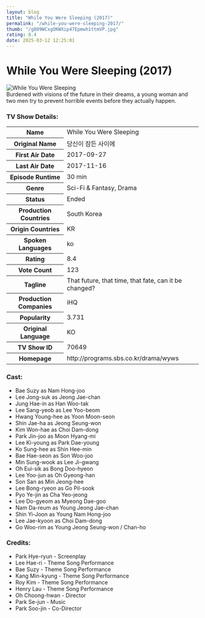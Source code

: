 ```yaml
---
layout: blog
title: "While You Were Sleeping (2017)"
permalink: "/while-you-were-sleeping-2017/"
thumb: "/g809WCxgOKWXip47Epmwh1ttmVP.jpg"
rating: 8.4
date: 2025-03-12 12:25:01
---
```

<h1 class="title">While You Were Sleeping (2017)</h1><div class="poster"><img src="{{ site.imglink }}/g809WCxgOKWXip47Epmwh1ttmVP.jpg" class="img-fluid my-3" alt="While You Were Sleeping"/></div><div class="plot">Burdened with visions of the future in their dreams, a young woman and two men try to prevent horrible events before they actually happen.</div><h3>TV Show Details:</h3><table class="table table-bordered details"><tr><th>Name</th><td>While You Were Sleeping</td></tr><tr><th>Original Name</th><td>당신이 잠든 사이에</td></tr><tr><th>First Air Date</th><td>2017-09-27</td></tr><tr><th>Last Air Date</th><td>2017-11-16</td></tr><tr><th>Episode Runtime</th><td>30 min</td></tr><tr><th>Genre</th><td>Sci-Fi & Fantasy, Drama</td></tr><tr><th>Status</th><td>Ended</td></tr><tr><th>Production Countries</th><td>South Korea</td></tr><tr><th>Origin Countries</th><td>KR</td></tr><tr><th>Spoken Languages</th><td>ko</td></tr><tr><th>Rating</th><td>8.4</td></tr><tr><th>Vote Count</th><td>123</td></tr><tr><th>Tagline</th><td>That future, that time, that fate, can it be changed?</td></tr><tr><th>Production Companies</th><td>iHQ</td></tr><tr><th>Popularity</th><td>3.731</td></tr><tr><th>Original Language</th><td>KO</td></tr><tr><th>TV Show ID</th><td>70649</td></tr><tr><th>Homepage</th><td>http://programs.sbs.co.kr/drama/wyws</td></tr></table><h3>Cast:</h3><ul class="list-group cast"><li>Bae Suzy as Nam Hong-joo</li><li>Lee Jong-suk as Jeong Jae-chan</li><li>Jung Hae-in as Han Woo-tak</li><li>Lee Sang-yeob as Lee Yoo-beom</li><li>Hwang Young-hee as Yoon Moon-seon</li><li>Shin Jae-ha as Jeong Seung-won</li><li>Kim Won-hae as Choi Dam-dong</li><li>Park Jin-joo as Moon Hyang-mi</li><li>Lee Ki-young as Park Dae-young</li><li>Ko Sung-hee as Shin Hee-min</li><li>Bae Hae-seon as Son Woo-joo</li><li>Min Sung-wook as Lee Ji-gwang</li><li>Oh Eui-sik as Bong Doo-hyeon</li><li>Lee Yoo-jun as Oh Gyeong-han</li><li>Son San as Min Jeong-hee</li><li>Lee Bong-ryeon as Go Pil-sook</li><li>Pyo Ye-jin as Cha Yeo-jeong</li><li>Lee Do-gyeom as Myeong Dae-goo</li><li>Nam Da-reum as Young Jeong Jae-chan</li><li>Shin Yi-Joon as Young Nam Hong-joo</li><li>Lee Jae-kyoon as Choi Dam-dong</li><li>Go Woo-rim as Young Jeong Seung-won / Chan-ho</li></ul><h3>Credits:</h3><ul class="list-group crew"><li>Park Hye-ryun - Screenplay</li><li>Lee Hae-ri - Theme Song Performance</li><li>Bae Suzy - Theme Song Performance</li><li>Kang Min-kyung - Theme Song Performance</li><li>Roy Kim - Theme Song Performance</li><li>Henry Lau - Theme Song Performance</li><li>Oh Choong-hwan - Director</li><li>Park Se-jun - Music</li><li>Park Soo-jin - Co-Director</li></ul>